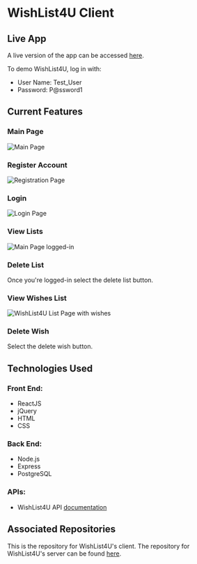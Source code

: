 # WishList4U Client

## Live App 

A live version of the app can be accessed [here](https://wishlist4u-client.vercel.app/). 

To demo WishList4U, log in with: 
* User Name: Test_User
* Password: P@ssword1

## Current Features

### Main Page
![Main Page](https://i.imgur.com/uNXAyJg.png)

### Register Account
![Registration Page](https://i.imgur.com/FoP1hcI.png)

### Login
![Login Page](https://i.imgur.com/erPMVRl.png)

### View Lists
![Main Page logged-in](https://i.imgur.com/uBvypdy.png)

### Delete List
Once you're logged-in select the delete list button.

### View Wishes List
![WishList4U List Page with wishes](https://i.imgur.com/n4JQmCF.png)

### Delete Wish
Select the delete wish button. 

## Technologies Used

### Front End: 
* ReactJS
* jQuery
* HTML
* CSS

### Back End: 
* Node.js
* Express
* PostgreSQL

### APIs: 
* WishList4U API [documentation](https://github.com/jyip01/wishlist4u-api)

## Associated Repositories

This is the repository for WishList4U's client. The repository for WishList4U's server can be found [here](https://github.com/jyip01/wishlist4u-api).